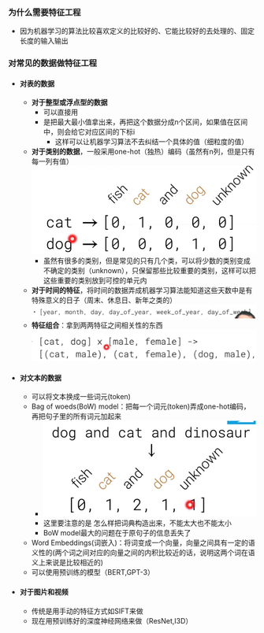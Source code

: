 ### 为什么需要特征工程

- 因为机器学习的算法比较喜欢定义的比较好的、它能比较好的去处理的、固定长度的输入输出 

### 对常见的数据做特征工程

- #### 对表的数据

  - **对于整型或浮点型的数据**
    - 可以直接用
    - 是把最大最小值拿出来，再把这个数据分成n个区间，如果值在区间中，则会给它对应区间的下标i
      - 这样可以让机器学习算法不去纠结一个具体的值（细粒度的值）
  - **对于类别的数据**，一般采用one-hot（独热）编码（虽然有n列，但是只有每一列有值）![onehot](img/onehot.jpg)
    - 虽然有很多的类别，但是常见的只有几个类，可以将少数的类别变成不确定的类别（unknown），只保留那些比较重要的类别，这样可以把这些重要的类别放到可控的单元内
  - **对于时间的特征**，将时间的数据弄成机器学习算法能知道这些天数中是有特殊意义的日子（周末、休息日、新年之类的）<img src="img/datetime.jpg" alt="datetime" style="zoom:80%;" />
  - **特征组合**：拿到两两特征之间相关性的东西 <img src="img/datacombine.jpg" alt="datacombine" style="zoom:80%;" />

- #### 对文本的数据

  - 可以将文本换成一些词元(token)
  - Bag of woeds(BoW) model：把每一个词元(token)弄成one-hot编码，再把句子里的所有词元加起来
    - ![textf](img/textf.jpg)
    - 这里要注意的是 怎么样把词典构造出来，不能太大也不能太小
    - BoW model最大的问题在于原句子的信息丢失了
  - Word Embeddings(词嵌入)：将词变成一个向量，向量之间具有一定的语义性的(两个词之间对应的向量之间的内积比较近的话，说明这两个词在语义上来说是比较相近的)
  - 可以使用预训练的模型（BERT,GPT-3）

- #### 对于图片和视频

  - 传统是用手动的特征方式如SIFT来做
  - 现在用预训练好的深度神经网络来做（ResNet,I3D）




